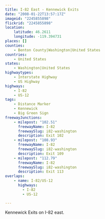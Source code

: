 ```yaml
---
title: I-82 East - Kennewick Exits
date: "2008-01-22T13:57:17Z"
imageid: "2245855898"
flickrid: "2245855898"
location:
    latitude: 46.2611
    longitude: -119.394731
places: []
counties:
    - Benton County|Washington|United States
countries:
    - United States
states:
    - Washington|United States
highwaytypes:
    - Interstate Highway
    - US Highway
highways:
    - I-82
    - US-12
tags:
    - Distance Marker
    - Kennewick
    - Big Green Sign
freewayJunctions:
    - milepost: "102.51"
      freewayName: I-82
      freewaySlug: i82-washington
      description: Exit 102
    - milepost: "108.93"
      freewayName: I-82
      freewaySlug: i82-washington
      description: Exit 109
    - milepost: "112.79"
      freewayName: I-82
      freewaySlug: i82-washington
      description: Exit 113
overlaps:
    - name: I-82/US-12
      highways:
        - I-82
        - US-12

---
```

Kennewick Exits on I-82 east.